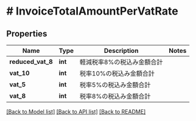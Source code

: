 # # InvoiceTotalAmountPerVatRate

## Properties

Name | Type | Description | Notes
------------ | ------------- | ------------- | -------------
**reduced_vat_8** | **int** | 軽減税率8%の税込み金額合計 |
**vat_10** | **int** | 税率10%の税込み金額合計 |
**vat_5** | **int** | 税率5%の税込み金額合計 |
**vat_8** | **int** | 税率8%の税込み金額合計 |

[[Back to Model list]](../../README.md#models) [[Back to API list]](../../README.md#endpoints) [[Back to README]](../../README.md)
